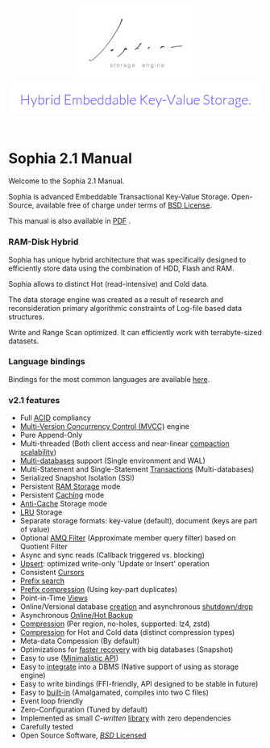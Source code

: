 
<p align="center">
	<img src="sophia.png" /><br>
	<img src="title.png" />
<p>

<br>

# Sophia 2.1 Manual

Welcome to the Sophia 2.1 Manual.

Sophia is advanced Embeddable Transactional Key-Value Storage. Open-Source, available
free of charge under terms of [BSD License](tutorial/license.md).

This manual is also available in [PDF](sophia_v21_manual.pdf) <i class="fa fa-file-pdf-o"></i>.

### RAM-Disk Hybrid

Sophia has unique hybrid architecture that was specifically designed
to efficiently store data using the combination of HDD, Flash and RAM.

Sophia allows to distinct Hot (read-intensive) and Cold data.

The data storage engine was created as a result of research and reconsideration
primary algorithmic constraints of Log-file based data structures.

Write and Range Scan optimized. It can efficiently work with terrabyte-sized datasets.

### Language bindings

Bindings for the most common languages are available [here](http://sophia.systems/drivers.html).

### v2.1 features

* Full [ACID](http://en.wikipedia.org/wiki/ACID) compliancy
* [Multi-Version Concurrency Control (MVCC)](http://en.wikipedia.org/wiki/Multiversion_concurrency_control) engine
* Pure Append-Only
* Multi-threaded (Both client access and near-linear [compaction scalability](admin/compaction.md))
* [Multi-databases](admin/database.md) support (Single environment and WAL)
* Multi-Statement and Single-Statement [Transactions](crud/transactions.md) (Multi-databases)
* Serialized Snapshot Isolation (SSI)
* Persistent [RAM Storage](admin/ram.md) mode
* Persistent [Caching](admin/cache.md) mode
* [Anti-Cache](admin/anticache.md) Storage mode
* [LRU](admin/lru.md) Storage
* Separate storage formats: key-value (default), document (keys are part of value)
* Optional [AMQ Filter](admin/amqf.md) (Approximate member query filter) based on Quotient Filter
* Async and sync reads (Callback triggered vs. blocking)
* [Upsert](crud/upsert.md): optimized write-only 'Update or Insert' operation
* Consistent [Cursors](crud/cursors.md)
* [Prefix search](crud/cursors.md)
* [Prefix compression](admin/compression.md) (Using key-part duplicates)
* Point-in-Time [Views](admin/view.md)
* Online/Versional database [creation](admin/database.md) and asynchronous [shutdown/drop](admin/database.md)
* Asynchronous [Online/Hot Backup](admin/backup.md)
* [Compression](admin/compression.md) (Per region, no-holes, supported: lz4, zstd)
* [Compression](admin/compression.md) for Hot and Cold data (distinct compression types)
* Meta-data Compession (By default)
* Optimizations for [faster recovery](admin/snapshot.md) with big databases (Snapshot)
* Easy to use ([Minimalistic API](tutorial/api.md))
* Easy to [integrate](admin/integration.md) into a DBMS (Native support of using as storage engine)
* Easy to write bindings (FFI-friendly, API designed to be stable in future)
* Easy to [built-in](tutorial/build.md) (Amalgamated, compiles into two C files)
* Event loop friendly
* Zero-Configuration (Tuned by default)
* Implemented as small *C-written* [library](tutorial/build.md) with zero dependencies
* Carefully tested
* Open Source Software, [*BSD* Licensed](tutorial/license.md)
